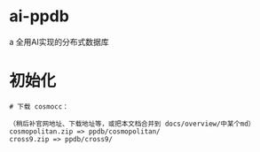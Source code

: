# ai-ppdb

a 全用AI实现的分布式数据库

# 初始化

```
# 下载 cosmocc：

（稍后补官网地址、下载地址等，或把本文档合并到 docs/overview/中某个md）
cosmopolitan.zip => ppdb/cosmopolitan/
cross9.zip => ppdb/cross9/

```

